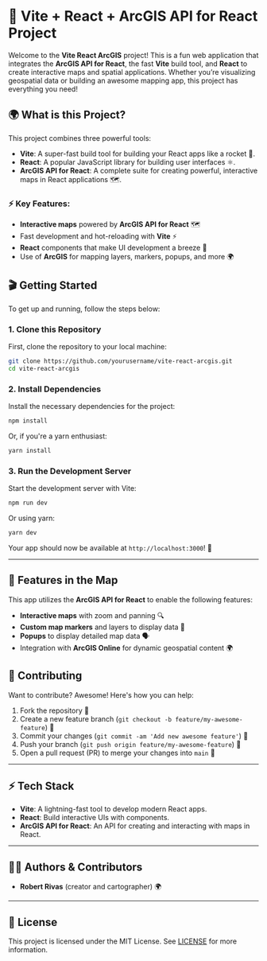 
# 🚀 Vite + React + ArcGIS API for React Project

Welcome to the **Vite React ArcGIS** project! This is a fun web application that integrates the **ArcGIS API for React**, the fast **Vite** build tool, and **React** to create interactive maps and spatial applications. Whether you’re visualizing geospatial data or building an awesome mapping app, this project has everything you need!

## 🌍 What is this Project?

This project combines three powerful tools:
- **Vite**: A super-fast build tool for building your React apps like a rocket 🚀.
- **React**: A popular JavaScript library for building user interfaces ⚛️.
- **ArcGIS API for React**: A complete suite for creating powerful, interactive maps in React applications 🗺️.

### ⚡ Key Features:
- **Interactive maps** powered by **ArcGIS API for React** 🗺️
- Fast development and hot-reloading with **Vite** ⚡
- **React** components that make UI development a breeze 🔄
- Use of **ArcGIS** for mapping layers, markers, popups, and more 🌍

## 🎬 Getting Started

To get up and running, follow the steps below:

### 1. Clone this Repository
First, clone the repository to your local machine:

```bash
git clone https://github.com/yourusername/vite-react-arcgis.git
cd vite-react-arcgis
```

### 2. Install Dependencies
Install the necessary dependencies for the project:

```bash
npm install
```
Or, if you're a yarn enthusiast:

```bash
yarn install
```

### 3. Run the Development Server
Start the development server with Vite:

```bash
npm run dev
```
Or using yarn:

```bash
yarn dev
```

Your app should now be available at `http://localhost:3000`! 🚀

---

## 🧭 Features in the Map

This app utilizes the **ArcGIS API for React** to enable the following features:
- **Interactive maps** with zoom and panning 🔍
- **Custom map markers** and layers to display data 📍
- **Popups** to display detailed map data 🗣️
- Integration with **ArcGIS Online** for dynamic geospatial content 🌍


## 🚧 Contributing

Want to contribute? Awesome! Here's how you can help:

1. Fork the repository 🍴
2. Create a new feature branch (`git checkout -b feature/my-awesome-feature`) 🌟
3. Commit your changes (`git commit -am 'Add new awesome feature'`) 📝
4. Push your branch (`git push origin feature/my-awesome-feature`) 🚀
5. Open a pull request (PR) to merge your changes into `main` 🎉

---

## ⚡ Tech Stack

- **Vite**: A lightning-fast tool to develop modern React apps.
- **React**: Build interactive UIs with components.
- **ArcGIS API for React**: An API for creating and interacting with maps in React.

---

## 🧑‍💻 Authors & Contributors

- **Robert Rivas** (creator and cartographer) 🌍


---

## 📄 License

This project is licensed under the MIT License. See [LICENSE](LICENSE) for more information.
